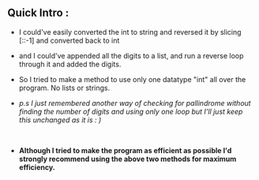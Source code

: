 <h2> Quick Intro : </h2>

- I could've easily converted the int to string and reversed it by slicing [::-1] and converted back to int
- and I could've appended all the digits to a list, and run a reverse loop through it and added the digits.

- So I tried to make a method to use only one datatype "int" all over the program. No lists or strings.
- <i> p.s I just remembered another way of checking for pallindrome without finding the number of digits and using only one loop but I'll just keep this unchanged as it is : ) </i>
<br>

- <strong> Although I tried to make the program as efficient as possible I'd strongly recommend using the above two methods for maximum efficiency. </strong>
